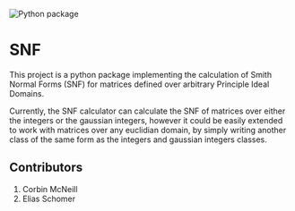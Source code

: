 ![Python package](https://github.com/corbinmcneill/SNF/workflows/Python%20package/badge.svg)

# SNF

This project is a python package implementing the calculation of Smith Normal
Forms (SNF) for matrices defined over arbitrary Principle Ideal Domains.

Currently, the SNF calculator can calculate the SNF of matrices over either the
integers or the gaussian integers, however it could be easily extended to work
with matrices over any euclidian domain, by simply writing another class of the
same form as the integers and gaussian integers classes.

Contributors
------------

1. Corbin McNeill
2. Elias Schomer
